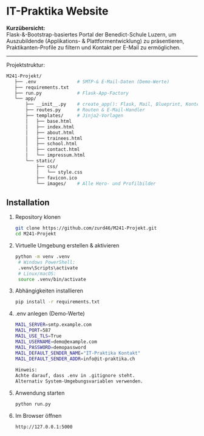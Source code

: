 # IT-Praktika Website

**Kurzübersicht:**  
Flask-&-Bootstrap-basiertes Portal der Benedict-Schule Luzern, um Auszubildende (Applikations- & Plattformentwicklung) zu präsentieren, Praktikanten-Profile zu filtern und Kontakt per E-Mail zu ermöglichen.

---

Projektstruktur:
   ```bash
   M241-Projekt/
      ├── .env               # SMTP-& E-Mail-Daten (Demo-Werte)
      ├── requirements.txt
      ├── run.py             # Flask-App-Factory
      └── app/
          ├── __init__.py    # create_app(): Flask, Mail, Blueprint, Kontext
          ├── routes.py      # Routen & E-Mail-Handler
          ├── templates/     # Jinja2-Vorlagen
          │   ├── base.html
          │   ├── index.html
          │   ├── about.html
          │   ├── trainees.html
          │   ├── school.html
          │   ├── contact.html
          │   └── impressum.html
          └── static/
              ├── css/
              │   └── style.css
              ├── favicon.ico
              └── images/    # Alle Hero- und Profilbilder

```

## Installation

1. Repository klonen  
   ```bash
   git clone https://github.com/zurd46/M241-Projekt.git
   cd M241-Projekt

2. Virtuelle Umgebung erstellen & aktivieren
   ```bash
   python -m venv .venv
    # Windows PowerShell:
    .venv\Scripts\activate
    # Linux/macOS:
    source .venv/bin/activate

3. Abhängigkeiten installieren
   ```bash
   pip install -r requirements.txt

4. .env anlegen (Demo-Werte)
   ```bash
   MAIL_SERVER=smtp.example.com
   MAIL_PORT=587
   MAIL_USE_TLS=True
   MAIL_USERNAME=demo@example.com
   MAIL_PASSWORD=demopassword
   MAIL_DEFAULT_SENDER_NAME="IT-Praktika Kontakt"
   MAIL_DEFAULT_SENDER_ADDR=info@it-praktika.ch
  
   Hinweis:
   Achte darauf, dass .env in .gitignore steht.
   Alternativ System-Umgebungsvariablen verwenden.

5. Anwendung starten
    ```bash
    python run.py

6. Im Browser öffnen
   ```bash
   http://127.0.0.1:5000
